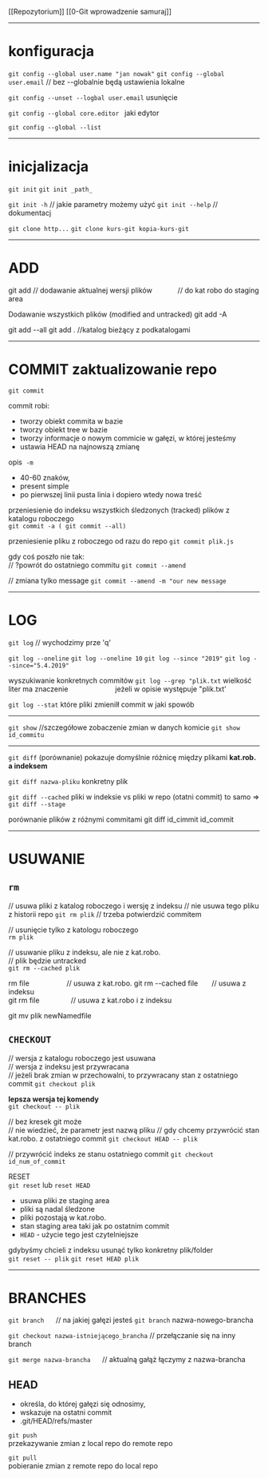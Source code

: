 [[Repozytorium]]
[[0-Git wprowadzenie samuraj]]

---


# konfiguracja  

`git config --global user.name "jan nowak"`
`git config --global user.email` 
// bez --globalnie będą ustawienia lokalne  

`git config --unset --logbal user.email`  usunięcie  

`git config --global core.editor ` jaki edytor

`git config --global --list `


---
# inicjalizacja  
`git init`
`git init _path_`

`git init -h` // jakie parametry możemy użyć
`git init --help` // dokumentacj

`git clone http...`
`git clone kurs-git kopia-kurs-git ` 

---

# ADD  

git add // dodawanie aktualnej wersji plików 
            // do kat robo do staging area

Dodawanie wszystkich plików (modified and untracked)
git add -A  

git add --all
git add . //katalog bieżący z podkatalogami  

---

# COMMIT zaktualizowanie repo  
`git commit`

commit robi:  
-  tworzy obiekt commita w bazie  
-  tworzy obiekt tree w bazie  
- tworzy informacje o nowym commicie w gałęzi, w której jesteśmy  
- ustawia HEAD na najnowszą zmianę  
  

opis  `-m`
-  40-60 znaków,  
-  present simple   
- po pierwszej linii pusta linia i dopiero wtedy nowa treść  
   
przeniesienie do indeksu wszystkich śledzonych (tracked) plików z katalogu roboczego  
`git commit -a ( git commit --all)`

przeniesienie pliku z roboczego od razu do repo
`git commit plik.js`  
 
gdy coś poszło nie tak:  
// ?powrót do ostatniego commitu
`git commit --amend`

// zmiana tylko message
`git commit --amend -m "our new message`  

  ---

# LOG  
`git log`  // wychodzimy prze 'q'

`git log --oneline`
`git log --oneline 10`
`git log --since "2019"`
`git log --since="5.4.2019"`

wyszukiwanie konkretnych commitów
`git log --grep "plik.txt` wielkość liter ma znaczenie
			                       jeżeli w opisie występuje "plik.txt'

`git log --stat`  które pliki zmienilł commit w jaki spowób

---

`git show` //szczegółowe zobaczenie zmian w danych komicie
`git show id_commitu`

---
`git diff` (porównanie) pokazuje domyślnie różnicę między plikami **kat.rob. a indeksem**

`git diff nazwa-pliku` konkretny plik

`git diff --cached`  pliki w indeksie vs pliki w repo (otatni commit)
to samo =>
`git diff --stage`

porównanie plików z różnymi commitami
git diff id_cimmit id_commit  

---

# USUWANIE  

## `rm`
// usuwa pliki z katalog roboczego i wersję z indeksu
// nie usuwa tego pliku z historii repo
`git rm plik`
// trzeba potwierdzić commitem

// usunięcie tylko z katologu roboczego  
`rm plik`

// usuwanie pliku z indeksu, ale nie z kat.robo.  
// plik będzie untracked  
`git rm --cached plik`
 

rm file                    // usuwa z kat.robo.
git rm --cached file       // usuwa z indeksu  
git rm file                // usuwa z kat.robo i z indeksu  

  

git mv plik newNamedfile  

## `CHECKOUT`
// wersja z katalogu roboczego jest usuwana  
// wersja z indeksu jest przywracana  
// jeżeli brak zmian w przechowalni, to przywracany stan z ostatniego commit
`git checkout plik`

**lepsza wersja tej komendy**  
`git checkout -- plik`

// bez kresek git może  
// nie wiedzieć, że parametr jest nazwą pliku
// gdy chcemy przywrócić stan kat.robo. z ostatniego commit
`git checkout HEAD -- plik`

// przywrócić indeks ze stanu ostatniego commit
`git checkout id_num_of_commit`

  

RESET  
`git reset` lub `reset HEAD`
- usuwa pliki ze staging area
- pliki są nadal śledzone  
-   pliki pozostają w kat.robo.  
-   stan staging area taki jak po ostatnim commit  
-   `HEAD` - użycie tego jest czytelniejsze
    
gdybyśmy chcieli z indeksu usunąć tylko konkretny plik/folder  
`git reset -- plik`
`git reset HEAD plik`  

---
 

# BRANCHES  

`git branch`      // na jakiej gałęzi jesteś
`git branch` nazwa-nowego-brancha  

`git checkout nazwa-istniejącego_brancha`  // przełączanie się na inny branch  

`git merge nazwa-brancha`      // aktualną gałąż łączymy z nazwa-brancha  

## HEAD
-   określa, do której gałęzi się odnosimy,  
-   wskazuje na ostatni commit      
-   .git/HEAD/refs/master  

`git push`  
przekazywanie zmian z local repo do remote repo  

`git pull`  
pobieranie zmian z remote repo do local repo




